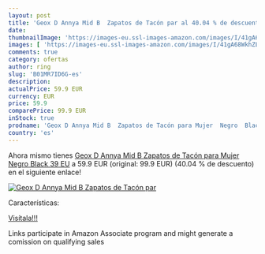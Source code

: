 ```yaml
---
layout: post
title: 'Geox D Annya Mid B  Zapatos de Tacón par al 40.04 % de descuento'
date: 
thumbnailImage: 'https://images-eu.ssl-images-amazon.com/images/I/41gA68WkhZL._SL200_.jpg'
images: [ 'https://images-eu.ssl-images-amazon.com/images/I/41gA68WkhZL._SL200_.jpg' ]
comments: true
category: ofertas
author: ring
slug: 'B01MR7ID6G-es'
description:
actualPrice: 59.9 EUR
currency: EUR
price: 59.9
comparePrice: 99.9 EUR
inStock: true
prodname: 'Geox D Annya Mid B  Zapatos de Tacón para Mujer  Negro  Black   39 EU'
country: 'es'
---
```


Ahora mismo tienes [Geox D Annya Mid B  Zapatos de Tacón para Mujer  Negro  Black   39 EU](https://www.amazon.es/dp/B01MR7ID6G/?tag=tolees-21) a 59.9 EUR (original: 99.9 EUR) (40.04 %  de descuento) en el siguiente enlace!

[![Geox D Annya Mid B  Zapatos de Tacón par](https://images-eu.ssl-images-amazon.com/images/I/41gA68WkhZL._SL200_.jpg)](https://www.amazon.es/dp/B01MR7ID6G/?tag=tolees-21)

Características:


[Visítala!!!](https://www.amazon.es/dp/B01MR7ID6G/?tag=tolees-21)

Links participate in Amazon Associate program and might generate a comission on qualifying sales
